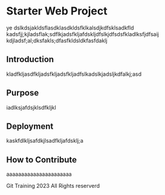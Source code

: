 # Starter Web Project
ye dslkdsjakldsflasdklasdkldsfklkalsdjkdfsklsadkfld
kadsfjj;kjladsflak;sdflkjadsfkljafdskljdfslkjdfsdsfkladlksfjdfsaij
kdjladsf;al;dksfakls;dfasfkldsldkfasfdaklj
## Introduction
kladfkljasdfkljadsfkljadsfkljadfslkadslkjadsljkdfalkj;asd

## Purpose
iadlksjafdsjklsdfkljkl

## Deployment
kaskfdlkljsafdkjlsadfkljafdsklj;a

## How to Contribute
aaaaaaaaaaaaaaaaaaaaaa


Git Training 2023 All Rights reserverd
